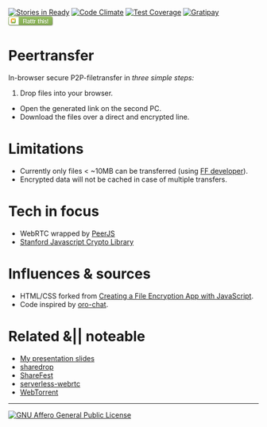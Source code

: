 [![Stories in Ready](https://badge.waffle.io/pguth/peertransfer.png?label=ready&title=Ready)](https://waffle.io/pguth/peertransfer) [![Code Climate](https://codeclimate.com/github/pguth/peertransfer/badges/gpa.svg)](https://codeclimate.com/github/pguth/peertransfer) [![Test Coverage](https://codeclimate.com/github/pguth/peertransfer/badges/coverage.svg)](https://codeclimate.com/github/pguth/peertransfer)
[![Gratipay](https://img.shields.io/gratipay/pguth.svg)](https://gratipay.com/pguth/)
[![Flattr](https://raw.githubusercontent.com/balupton/flattr-buttons/master/badge-93x20.png)](https://flattr.com/thing/1583b1a2c05938cc9d945a6b18cea23c)

# Peertransfer

In-browser secure P2P-filetransfer in *three simple steps:*

1. Drop files into your browser.
- Open the generated link on the second PC.
- Download the files over a direct and encrypted line.

# Limitations
- Currently only files < ~10MB can be transferred (using [FF developer](https://www.mozilla.org/en-US/firefox/channel/#developer?utm_source=firefox-affiliates&utm_medium=banner&utm_campaign=aff-desktop-download-aurora)).
- Encrypted data will not be cached in case of multiple transfers.

# Tech in focus
- WebRTC wrapped by [PeerJS](https://github.com/peers/peerjs)
- [Stanford Javascript Crypto Library](https://github.com/bitwiseshiftleft/sjcl)

# Influences & sources
- HTML/CSS forked from [Creating a File Encryption App with JavaScript](http://tutorialzine.com/2013/11/javascript-file-encrypter/).
- Code inspired by [oro-chat](https://github.com/MyBoon/oro-chat).

# Related &|| noteable
- [My presentation slides](https://slides.com/pguth/peertransfer)
- [sharedrop](https://github.com/cowbell/sharedrop)
- [ShareFest](https://github.com/Peer5/ShareFest)
- [serverless-webrtc](https://github.com/cjb/serverless-webrtc/)
- [WebTorrent](https://github.com/feross/webtorrent)

***
[![GNU Affero General Public License](https://www.gnu.org/graphics/agplv3-155x51.png)](https://www.gnu.org/licenses/why-affero-gpl.html)
